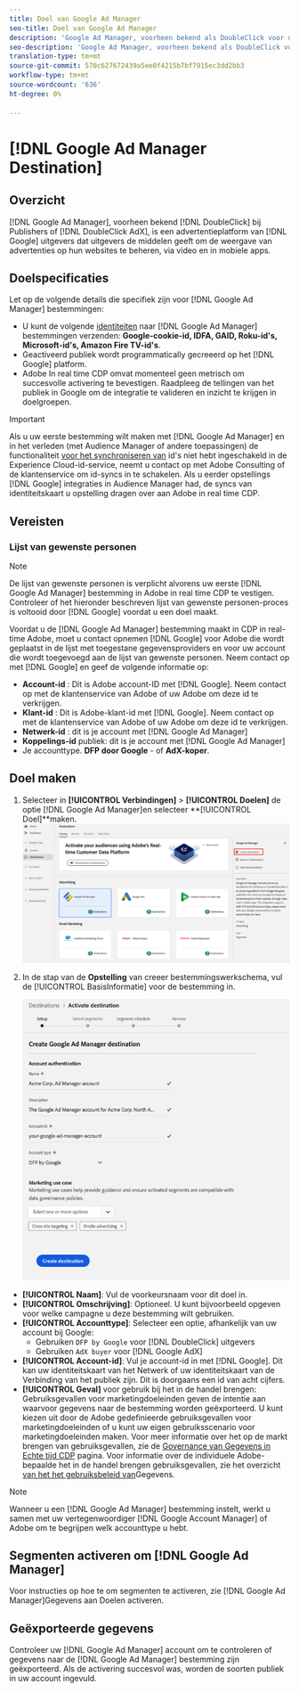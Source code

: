 ```yaml
---
title: Doel van Google Ad Manager
seo-title: Doel van Google Ad Manager
description: 'Google Ad Manager, voorheen bekend als DoubleClick voor uitgevers of DoubleClick AdX, is een advertentieplatform van Google dat uitgevers de middelen geeft om de weergave van advertenties op hun websites, via video en in mobiele apps te beheren. '
seo-description: 'Google Ad Manager, voorheen bekend als DoubleClick voor uitgevers of DoubleClick AdX, is een advertentieplatform van Google dat uitgevers de middelen geeft om de weergave van advertenties op hun websites, via video en in mobiele apps te beheren. '
translation-type: tm+mt
source-git-commit: 570c627672439a5ee0f4215b7bf7915ec3dd2bb3
workflow-type: tm+mt
source-wordcount: '636'
ht-degree: 0%

---
```



# [!DNL Google Ad Manager Destination]

## Overzicht

[!DNL Google Ad Manager], voorheen bekend [!DNL DoubleClick] bij Publishers of [!DNL DoubleClick AdX], is een advertentieplatform van [!DNL Google] uitgevers dat uitgevers de middelen geeft om de weergave van advertenties op hun websites te beheren, via video en in mobiele apps.

## Doelspecificaties

Let op de volgende details die specifiek zijn voor [!DNL Google Ad Manager] bestemmingen:

* U kunt de volgende [identiteiten](../../identity-service/namespaces.md) naar [!DNL Google Ad Manager] bestemmingen verzenden: **Google-cookie-id, IDFA, GAID, Roku-id&#39;s, Microsoft-id&#39;s, Amazon Fire TV-id&#39;s**.
* Geactiveerd publiek wordt programmatically gecreeerd op het [!DNL Google] platform.
* Adobe In real time CDP omvat momenteel geen metrisch om succesvolle activering te bevestigen. Raadpleeg de tellingen van het publiek in Google om de integratie te valideren en inzicht te krijgen in doelgroepen.

>[!IMPORTANT]
>
>Als u uw eerste bestemming wilt maken met [!DNL Google Ad Manager] en in het verleden (met Audience Manager of andere toepassingen) de functionaliteit [voor het synchroniseren van](https://docs.adobe.com/content/help/en/id-service/using/id-service-api/methods/idsync.html) id&#39;s niet hebt ingeschakeld in de Experience Cloud-id-service, neemt u contact op met Adobe Consulting of de klantenservice om id-syncs in te schakelen. Als u eerder opstellings [!DNL Google] integraties in Audience Manager had, de syncs van identiteitskaart u opstelling dragen over aan Adobe in real time CDP.

## Vereisten

### Lijst van gewenste personen

>[!NOTE]
>
>De lijst van gewenste personen is verplicht alvorens uw eerste [!DNL Google Ad Manager] bestemming in Adobe in real time CDP te vestigen. Controleer of het hieronder beschreven lijst van gewenste personen-proces is voltooid door [!DNL Google] voordat u een doel maakt.

Voordat u de [!DNL Google Ad Manager] bestemming maakt in CDP in real-time Adobe, moet u contact opnemen [!DNL Google] voor Adobe die wordt geplaatst in de lijst met toegestane gegevensproviders en voor uw account die wordt toegevoegd aan de lijst van gewenste personen. Neem contact op met [!DNL Google] en geef de volgende informatie op:

* **Account-id** : Dit is Adobe account-ID met [!DNL Google]. Neem contact op met de klantenservice van Adobe of uw Adobe om deze id te verkrijgen.
* **Klant-id** : Dit is Adobe-klant-id met [!DNL Google]. Neem contact op met de klantenservice van Adobe of uw Adobe om deze id te verkrijgen.
* **Netwerk-id** : dit is je account met [!DNL Google Ad Manager]
* **Koppelings-id** publiek: dit is je account met [!DNL Google Ad Manager]
* Je accounttype. **DFP door Google** - of **AdX-koper**.

## Doel maken

1. Selecteer in **[!UICONTROL Verbindingen]** > **[!UICONTROL Doelen]** de optie [!DNL Google Ad Manager]en selecteer **[!UICONTROL Doel]**maken.
   ![Doel van Google Ad Manager verbinden](/help/rtcdp/destinations/assets/google-1-destination.png)

2. In de stap van de **Opstelling** van creeer bestemmingswerkschema, vul de [!UICONTROL BasisInformatie] voor de bestemming in. <br>

   ![Basisinformatie Google Ad Manager](/help/rtcdp/destinations/assets/google-1-destination-setup-step.png)
* **[!UICONTROL Naam]**: Vul de voorkeursnaam voor dit doel in.
* **[!UICONTROL Omschrijving]**: Optioneel. U kunt bijvoorbeeld opgeven voor welke campagne u deze bestemming wilt gebruiken.
* **[!UICONTROL Accounttype]**: Selecteer een optie, afhankelijk van uw account bij Google:
   * Gebruiken `DFP by Google` voor [!DNL DoubleClick] uitgevers
   * Gebruiken `AdX buyer` voor [!DNL Google AdX]
* **[!UICONTROL Account-id]**: Vul je account-id in met [!DNL Google]. Dit kan uw identiteitskaart van het Netwerk of uw identiteitskaart van de Verbinding van het publiek zijn. Dit is doorgaans een id van acht cijfers.
* **[!UICONTROL Geval]** voor gebruik bij het in de handel brengen: Gebruiksgevallen voor marketingdoeleinden geven de intentie aan waarvoor gegevens naar de bestemming worden geëxporteerd. U kunt kiezen uit door de Adobe gedefinieerde gebruiksgevallen voor marketingdoeleinden of u kunt uw eigen gebruiksscenario voor marketingdoeleinden maken. Voor meer informatie over het op de markt brengen van gebruiksgevallen, zie de [Governance van Gegevens in Echte tijd CDP](/help/rtcdp/privacy/data-governance-overview.md#destinations) pagina. Voor informatie over de individuele Adobe-bepaalde het in de handel brengen gebruiksgevallen, zie het overzicht [van het het gebruiksbeleid van](/help/data-governance/policies/overview.md#core-actions)Gegevens.

>[!NOTE]
>
> Wanneer u een [!DNL Google Ad Manager] bestemming instelt, werkt u samen met uw vertegenwoordiger [!DNL Google Account Manager] of Adobe om te begrijpen welk accounttype u hebt.

## Segmenten activeren om [!DNL Google Ad Manager]

Voor instructies op hoe te om segmenten te activeren, zie [!DNL Google Ad Manager]Gegevens aan Doelen [](/help/rtcdp/destinations/activate-destinations.md)activeren.

## Geëxporteerde gegevens

Controleer uw [!DNL Google Ad Manager] account om te controleren of gegevens naar de [!DNL Google Ad Manager] bestemming zijn geëxporteerd. Als de activering succesvol was, worden de soorten publiek in uw account ingevuld.
